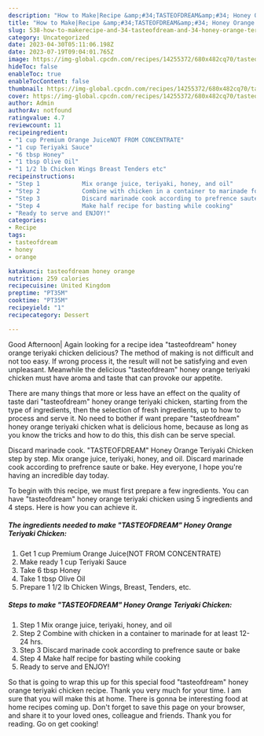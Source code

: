 ```yaml
---
description: "How to Make|Recipe &amp;#34;TASTEOFDREAM&amp;#34; Honey Orange Teriyaki Chicken {That is Delicious"
title: "How to Make|Recipe &amp;#34;TASTEOFDREAM&amp;#34; Honey Orange Teriyaki Chicken {That is Delicious"
slug: 538-how-to-makerecipe-and-34-tasteofdream-and-34-honey-orange-teriyaki-chicken-that-is-delicious
category: Uncategorized
date: 2023-04-30T05:11:06.198Z
date: 2023-07-19T09:04:01.765Z
image: https://img-global.cpcdn.com/recipes/14255372/680x482cq70/tasteofdream-honey-orange-teriyaki-chicken-recipe-main-photo.jpg
hideToc: false
enableToc: true
enableTocContent: false
thumbnail: https://img-global.cpcdn.com/recipes/14255372/680x482cq70/tasteofdream-honey-orange-teriyaki-chicken-recipe-main-photo.jpg
cover: https://img-global.cpcdn.com/recipes/14255372/680x482cq70/tasteofdream-honey-orange-teriyaki-chicken-recipe-main-photo.jpg
author: Admin
authorAv: notfound
ratingvalue: 4.7
reviewcount: 11
recipeingredient:
- "1 cup Premium Orange JuiceNOT FROM CONCENTRATE"
- "1 cup Teriyaki Sauce"
- "6 tbsp Honey"
- "1 tbsp Olive Oil"
- "1 1/2 lb Chicken Wings Breast Tenders etc"
recipeinstructions:
- "Step 1            Mix orange juice, teriyaki, honey, and oil"
- "Step 2            Combine with chicken in a container to marinade for at least 12-24 hrs."
- "Step 3            Discard marinade cook according to prefrence saute or bake"
- "Step 4            Make half recipe for basting while cooking"
- "Ready to serve and ENJOY!"
categories:
- Recipe
tags:
- tasteofdream
- honey
- orange

katakunci: tasteofdream honey orange 
nutrition: 259 calories
recipecuisine: United Kingdom
preptime: "PT35M"
cooktime: "PT35M"
recipeyield: "1"
recipecategory: Dessert

---
```



Good Afternoon| Again looking for a recipe idea &#34;tasteofdream&#34; honey orange teriyaki chicken delicious? The method of making is not difficult and not too easy. If wrong process it, the result will not be satisfying and even unpleasant. Meanwhile the delicious &#34;tasteofdream&#34; honey orange teriyaki chicken must have aroma and taste that can provoke our appetite.






There are many things that more or less have an effect on the quality of taste dari &#34;tasteofdream&#34; honey orange teriyaki chicken, starting from the type of ingredients, then the selection of fresh ingredients, up to how to process and serve it. No need to bother if want prepare &#34;tasteofdream&#34; honey orange teriyaki chicken what is delicious home, because as long as you know the tricks and how to do this, this dish can be serve special.


Discard marinade cook. &#34;TASTEOFDREAM&#34; Honey Orange Teriyaki Chicken step by step. Mix orange juice, teriyaki, honey, and oil. Discard marinade cook according to prefrence saute or bake. Hey everyone, I hope you&#39;re having an incredible day today.


To begin with this recipe, we must first prepare a few ingredients. You can have &#34;tasteofdream&#34; honey orange teriyaki chicken using 5 ingredients and 4 steps. Here is how you can achieve it.

<!--inarticleads1-->

##### The ingredients needed to make &#34;TASTEOFDREAM&#34; Honey Orange Teriyaki Chicken:

1. Get 1 cup Premium Orange Juice(NOT FROM CONCENTRATE)
1. Make ready 1 cup Teriyaki Sauce
1. Take 6 tbsp Honey
1. Take 1 tbsp Olive Oil
1. Prepare 1 1/2 lb Chicken Wings, Breast, Tenders, etc.




<!--inarticleads2-->

##### Steps to make &#34;TASTEOFDREAM&#34; Honey Orange Teriyaki Chicken:

1. Step 1            Mix orange juice, teriyaki, honey, and oil
1. Step 2            Combine with chicken in a container to marinade for at least 12-24 hrs.
1. Step 3            Discard marinade cook according to prefrence saute or bake
1. Step 4            Make half recipe for basting while cooking
1. Ready to serve and ENJOY!



So that is going to wrap this up for this special food &#34;tasteofdream&#34; honey orange teriyaki chicken recipe. Thank you very much for your time. I am sure that you will make this at home. There is gonna be interesting food at home recipes coming up. Don't forget to save this page on your browser, and share it to your loved ones, colleague and friends. Thank you for reading. Go on get cooking!
